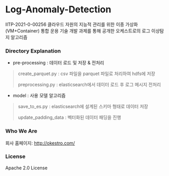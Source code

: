 # Log-Anomaly-Detection

IITP-2021-0-00256 클라우드 자원의 지능적 관리를 위한 이종 가상화(VM+Container) 통합 운용 기술 개발 과제를 통해 공개한 오케스트로의 로그 이상탐지 알고리즘

### Directory Explanation
* pre-processing : 데이터 로드 및 저장 & 전처리
> create_parquet.py : csv 파일을 parquet 파일로 처리하여 hdfs에 저장
> 
> preprocessing.py : elasticsearch에서 데이터 로드 후 로그 메시지 전처리

* model : 사용 모델 알고리즘
> save_to_es.py : elasticsearch에 설계된 스키마 형태로 데이터 저장
> 
> update_padding_data : 벡터화된 데이터 패딩을 진행
> 
### Who We Are
회사 홈페이지:
http://okestro.com/

### License
Apache 2.0 License

